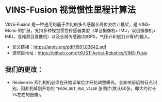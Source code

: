 # VINS-Fusion 视觉惯性里程计算法

VINS-Fusion 是一种通用的基于优化的多传感器全局位姿估计框架，是 VINS-Mono 的扩展，支持多种视觉惯性传感器类型（单目摄像机+ IMU，双目摄像机+ IMU，或纯双目摄像机）以及全局传感器(如GPS，气压计和磁力计等)的输入。

- 论文链接：https://arxiv.org/pdf/1901.03642.pdf
- 源项目地址：https://github.com/HKUST-Aerial-Robotics/VINS-Fusio

## 我们的更改：
- Realsense 系列相机必须在开始读取后才开始调整曝光，会影响前后特征点识别，因此扔掉刚开始的 `THROW_OUT_MAX_VALUE` 张图片(默认60张，即大约时长2s左右的图像)。